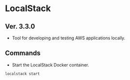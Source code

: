 # LocalStack
## Ver. 3.3.0

- Tool for developing and testing AWS applications locally.

## Commands
- Start the LocalStack Docker container.
```bash
localstack start
```
